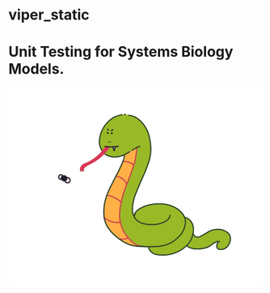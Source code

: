 # viper_static
# Unit Testing for Systems Biology Models.

![logo](https://github.com/mastevb/viper_static/blob/main/docs/images/viper_logo.jpeg)

